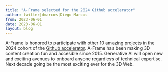 ```yaml
---
title: "A-Frame selected for the 2024 Github accelerator"
author: twitter|dmarcos|Diego Marcos
from: 2023-06-01
date: 2023-06-01
layout: blog
---
```


A-Frame is honored to participate with other 10 amazing projects in the 2024 cohort of the [Github accelerator][accelerator]. A-Frame has been making 3D content creation fun and accesible since 2015. Generative AI will open new and exciting avenues to onboard anyone regardless of technical expertise. Next decade going be the most exciting ever for the 3D Web. 

[accelerator]: https://github.blog/2024-05-23-2024-github-accelerator-meet-the-11-projects-shaping-open-source-ai/
